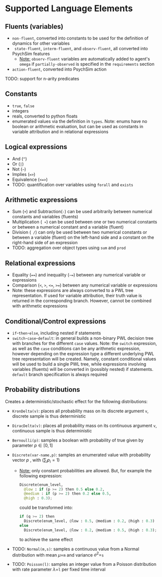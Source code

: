 # Supported Language Elements

## Fluents (variables)

- `non-fluent`, converted into constants to be used for the definition of dynamics for other variables 
- ` state-fluent`, `interm-fluent`, and `observ-fluent`, all converted into PsychSim features
  - <u>Note:</u> `observ-fluent` variables are automatically added to agent's `omega` if `partially-observed` is specified in the `requirements` section
- `action-fluent`, converted into PsychSim action

TODO: support for n-arity predicates

## Constants

- `true`, `false` 
- integers
- reals, converted to python floats
- enumerated values via the definition in `types`. Note: enums have no boolean or arithmetic evaluation, but can be used as constants in variable attribution and in relational expressions

## Logical expressions

- And (`^`)
- Or (`|`)
- Not (`∼`)
- Implies (`=>`)
- Equivalence (`<=>`)
- TODO: quantification over variables using `forall` and `exists`

## Arithmetic expressions

- Sum (`+`) and Subtraction(`-`) can be used arbitrarily between numerical constants and variables (fluents)
- Multiplication (` ∗`) can be used between one or two numerical constants or between a numerical constant and a variable (fluent)
- Division (` /`) can only be used between two numerical constants or between a variable (fluent) on the left-hand side and a constant on the right-hand side of an expression
- TODO: aggregation over object types using `sum` and  `prod`

## Relational expressions

- Equality (`==`) and inequality (`∼=`) between any numerical variable or expressions 
- Comparison (`<`, `>`, `<=`, `>=`) between any numerical variable or expressions 
- Note: these expressions are always converted to a PWL tree representation. If used for variable attribution, their truth value is returned in the corresponding branch. However, cannot be combined with arithmetic expressions

## Conditional/Control expressions

- `if`-`then`-`else`, including nested if statements
- `switch`-`case`-`default`: in general builds a non-binary PWL decision tree with branches for the different `case` values. Note: the `switch` expression, as well as the `case` conditions can be any arithmetic expression, however depending on the expression type a different underlying PWL tree representation will be created. Namely, constant conditional values will be used to build a single PWL tree, while expressions involving variables (fluents) will be converted in (possibly nested) if statements. `default` branch specification is always required

## Probability distributions

Creates a deterministic/stochastic effect for the following distributions:

- `KronDelta(v)`: places all probability mass on its discrete argument `v`, discrete sample is thus deterministic

- `DiracDelta(v)`: places all probability mass on its continuous argument `v`, continuous sample is thus deterministic

- `Bernoulli(p)`: samples a boolean with probability of true given by parameter $p\in[0,1]$

- `Discrete(var-name,p)`: samples an enumerated value with probability vector $p$ , with $(\sum_i p_i=1)$

  - <u>Note:</u> only constant probabilities are allowed. 
    But, for example the following expression:

    ```python
    Discrete(enum_level,
      @low : if (p >= 2) then 0.5 else 0.2,
      @medium : if (p >= 2) then 0.2 else 0.5,
      @high : 0.3);
    ```

    could be transformed into:

    ```python
    if (q >= 2) then
      Discrete(enum_level, @low : 0.5, @medium : 0.2, @high : 0.3)
    else
      Discrete(enum_level, @low : 0.2, @medium : 0.5, @high : 0.3);
    ```

    to achieve the same effect

- TODO: `Normal(m,s)`: samples a continuous value from a Normal distribution with mean $\mu=$`m` and variance $\sigma^2=$`s`

- TODO: `Poisson(l)`: samples an integer value from a Poisson distribution with rate parameter $\lambda=$`l` per fixed time interval

